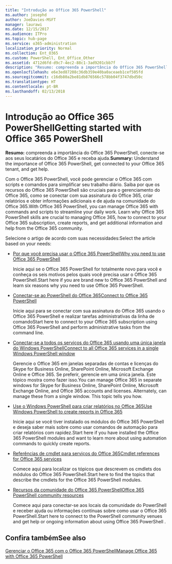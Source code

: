```yaml
---
title: "Introdução ao Office 365 PowerShell"
ms.author: josephd
author: JoeDavies-MSFT
manager: laurawi
ms.date: 12/15/2017
ms.audience: ITPro
ms.topic: hub-page
ms.service: o365-administration
localization_priority: Normal
ms.collection: Ent_O365
ms.custom: PowerShell, Ent_Office_Other
ms.assetid: 4712d6fd-d9c7-4ec2-88c1-3ad9201cbb7f
description: "Resumo: compreenda a importância do Office 365 PowerShell, conecte-se aos seus locatários do Office 365 e receba ajuda."
ms.openlocfilehash: e6e3ed87208c36db359e40ba0aceaeb1cef505fd
ms.sourcegitcommit: c16db80a2be81db876566c578bb04f3747dbd50c
ms.translationtype: HT
ms.contentlocale: pt-BR
ms.lasthandoff: 02/13/2018
---
```

# <a name="getting-started-with-office-365-powershell"></a><span data-ttu-id="07a2d-103">Introdução ao Office 365 PowerShell</span><span class="sxs-lookup"><span data-stu-id="07a2d-103">Getting started with Office 365 PowerShell</span></span>

 <span data-ttu-id="07a2d-104">**Resumo:** compreenda a importância do Office 365 PowerShell, conecte-se aos seus locatários do Office 365 e receba ajuda.</span><span class="sxs-lookup"><span data-stu-id="07a2d-104">**Summary:** Understand the importance of Office 365 PowerShell, get connected to your Office 365 tenant, and get help.</span></span>
  
<span data-ttu-id="07a2d-p101">Com o Office 365 PowerShell, você pode gerenciar o Office 365 com scripts e comandos para simplificar seu trabalho diário. Saiba por que os recursos do Office 365 PowerShell são cruciais para o gerenciamento do Office 365, como se conectar com sua assinatura do Office 365, criar relatórios e obter informações adicionais e de ajuda na comunidade do Office 365.</span><span class="sxs-lookup"><span data-stu-id="07a2d-p101">With Office 365 PowerShell, you can manage Office 365 with commands and scripts to streamline your daily work. Learn why Office 365 PowerShell skills are crucial to managing Office 365, how to connect to your Office 365 subscription, create reports, and get additional information and help from the Office 365 community.</span></span>
  
<span data-ttu-id="07a2d-107">Selecione o artigo de acordo com suas necessidades:</span><span class="sxs-lookup"><span data-stu-id="07a2d-107">Select the article based on your needs:</span></span>
  
- [<span data-ttu-id="07a2d-108">Por que você precisa usar o Office 365 PowerShell</span><span class="sxs-lookup"><span data-stu-id="07a2d-108">Why you need to use Office 365 PowerShell</span></span>](why-you-need-to-use-office-365-powershell.md)
    
    <span data-ttu-id="07a2d-109">Inicie aqui se o Office 365 PowerShell for totalmente novo para você e conheça os seis motivos pelos quais você precisa usar o Office 365 PowerShell.</span><span class="sxs-lookup"><span data-stu-id="07a2d-109">Start here if you are brand new to Office 365 PowerShell and learn six reasons why you need to use Office 365 PowerShell.</span></span> 
    
- [<span data-ttu-id="07a2d-110">Conectar-se ao PowerShell do Office 365</span><span class="sxs-lookup"><span data-stu-id="07a2d-110">Connect to Office 365 PowerShell</span></span>](connect-to-office-365-powershell.md)
    
    <span data-ttu-id="07a2d-111">Inicie aqui para se conectar com sua assinatura do Office 365 usando o Office 365 PowerShell e realizar tarefas administrativas da linha de comando</span><span class="sxs-lookup"><span data-stu-id="07a2d-111">Start here to connect to your Office 365 subscription using Office 365 PowerShell and perform administrative tasks from the command line.</span></span>
    
- [<span data-ttu-id="07a2d-112">Conectar-se a todos os serviços do Office 365 usando uma única janela do Windows PowerShell</span><span class="sxs-lookup"><span data-stu-id="07a2d-112">Connect to all Office 365 services in a single Windows PowerShell window</span></span>](connect-to-all-office-365-services-in-a-single-windows-powershell-window.md)
    
    <span data-ttu-id="07a2d-p102">Gerencie o Office 365 em janelas separadas de contas e licenças do Skype for Business Online, SharePoint Online, Microsoft Exchange Online e Office 365. Se preferir, gerencie em uma única janela. Este tópico mostra como fazer isso.</span><span class="sxs-lookup"><span data-stu-id="07a2d-p102">You can manage Office 365 in separate windows for Skype for Business Online, SharePoint Online, Microsoft Exchange Online, and Office 365 accounts and licenses. Alternately, can manage these from a single window. This topic tells you how.</span></span>
    
- [<span data-ttu-id="07a2d-116">Use o Windows PowerShell para criar relatórios no Office 365</span><span class="sxs-lookup"><span data-stu-id="07a2d-116">Use Windows PowerShell to create reports in Office 365</span></span>](use-windows-powershell-to-create-reports-in-office-365.md)
    
    <span data-ttu-id="07a2d-117">Inicie aqui se você tiver instalado os módulos do Office 365 PowerShell e deseja saber mais sobre como usar comandos de automação para criar relatórios com rapidez.</span><span class="sxs-lookup"><span data-stu-id="07a2d-117">Start here if you have installed the Office 365 PowerShell modules and want to learn more about using automation commands to quickly create reports.</span></span> 
    
- [<span data-ttu-id="07a2d-118">Referências de cmdlet para serviços do Office 365</span><span class="sxs-lookup"><span data-stu-id="07a2d-118">Cmdlet references for Office 365 services</span></span>](cmdlet-references-for-office-365-services.md)
    
    <span data-ttu-id="07a2d-119">Comece aqui para localizar os tópicos que descrevem os cmdlets dos módulos do Office 365 PowerShell.</span><span class="sxs-lookup"><span data-stu-id="07a2d-119">Start here to find the topics that describe the cmdlets for the Office 365 PowerShell modules.</span></span>
    
- [<span data-ttu-id="07a2d-120">Recursos da comunidade do Office 365 PowerShell</span><span class="sxs-lookup"><span data-stu-id="07a2d-120">Office 365 PowerShell community resources</span></span>](office-365-powershell-community-resources.md)
    
    <span data-ttu-id="07a2d-121">Comece aqui para conectar-se aos locais da comunidade do PowerShell e receber ajuda ou informações contínuas sobre como usar o Office 365 PowerShell.</span><span class="sxs-lookup"><span data-stu-id="07a2d-121">Start here to connect to the PowerShell community venues and get help or ongoing information about using Office 365 PowerShell .</span></span>
    
## <a name="see-also"></a><span data-ttu-id="07a2d-122">Confira também</span><span class="sxs-lookup"><span data-stu-id="07a2d-122">See also</span></span>

#### 

[<span data-ttu-id="07a2d-123">Gerenciar o Office 365 com o Office 365 PowerShell</span><span class="sxs-lookup"><span data-stu-id="07a2d-123">Manage Office 365 with Office 365 PowerShell</span></span>](manage-office-365-with-office-365-powershell.md)


